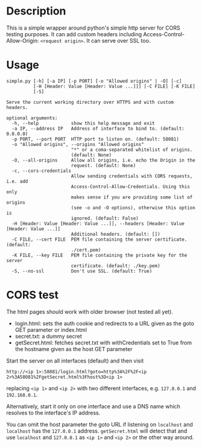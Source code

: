 # Description

This is a simple wrapper around python's simple http server for CORS testing purposes. It can add custom headers including Access-Control-Allow-Origin: `<request origin>`. It can serve over SSL too.

# Usage

```
simple.py [-h] [-a IP] [-p PORT] [-o "Allowed origins" | -O] [-c]
          [-H [Header: Value [Header: Value ...]]] [-C FILE] [-K FILE]
          [-S]

Serve the current working directory over HTTPS and with custom headers.

optional arguments:
  -h, --help            show this help message and exit
  -a IP, --address IP   Address of interface to bind to. (default: 0.0.0.0)
  -p PORT, --port PORT  HTTP port to listen on. (default: 58081)
  -o "Allowed origins", --origins "Allowed origins"
                        "*" or a coma-separated whitelist of origins.
                        (default: None)
  -O, --all-origins     Allow all origins, i.e. echo the Origin in the
                        request. (default: None)
  -c, --cors-credentials
                        Allow sending credentials with CORS requests, i.e. add
                        Access-Control-Allow-Credentials. Using this only
                        makes sense if you are providing some list of origins
                        (see -o and -O options), otherwise this option is
                        ignored. (default: False)
  -H [Header: Value [Header: Value ...]], --headers [Header: Value [Header: Value ...]]
                        Additional headers. (default: [])
  -C FILE, --cert FILE  PEM file containing the server certificate. (default:
                        ./cert.pem)
  -K FILE, --key FILE   PEM file containing the private key for the server
                        certificate. (default: ./key.pem)
  -S, --no-ssl          Don't use SSL. (default: True)
```

# CORS test

The html pages should work with older browser (not tested all yet).

  * login.html: sets the auth cookie and redirects to a URL given as the goto GET parameter or index.html
  * secret.txt: a dummy secret
  * getSecret.html: fetches secret.txt with withCredentials set to True from the hostname given as the host GET parameter

Start the server on all interfaces (default) and then visit

```
http://<ip 1>:58081/login.html?goto=http%3A%2F%2F<ip 2>%3A58081%2FgetSecret.html%3Fhost%3D<ip 1>
```

replacing `<ip 1>` and `<ip 2>` with two different interfaces, e.g. `127.0.0.1` and `192.168.0.1`.

Alternatively, start it only on one interface and use a DNS name which resolves to the interface's IP address.

You can omit the host parameter the goto URL if listening on `localhost` and `localhost` has the `127.0.0.1` address. `getSecret.html` will detect that and use `localhost` and `127.0.0.1` as `<ip 1>` and `<ip 2>` or the other way around.
